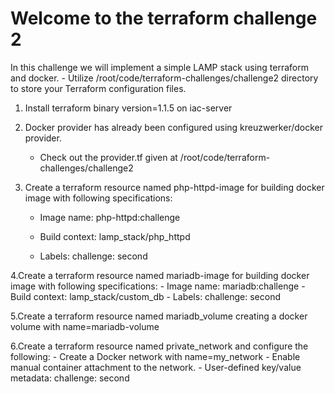 # **Welcome to the terraform challenge 2**

In this challenge we will implement a simple LAMP stack using terraform and docker.
    - Utilize /root/code/terraform-challenges/challenge2 directory to store your Terraform configuration files.

 1. Install terraform binary version=1.1.5 on iac-server

 2. Docker provider has already been configured using kreuzwerker/docker provider.
     - Check out the provider.tf given at /root/code/terraform-challenges/challenge2

 3. Create a terraform resource named php-httpd-image for building docker image with following specifications:
     - Image name: php-httpd:challenge

     - Build context: lamp_stack/php_httpd

     - Labels: challenge: second

 4.Create a terraform resource named mariadb-image for building docker image with following specifications:
      - Image name: mariadb:challenge
      - Build context: lamp_stack/custom_db
      - Labels: challenge: second

 5.Create a terraform resource named mariadb_volume creating a docker volume with name=mariadb-volume

 6.Create a terraform resource named private_network and configure the following:
     - Create a Docker network with name=my_network
     - Enable manual container attachment to the network.
     - User-defined key/value metadata: challenge: second

